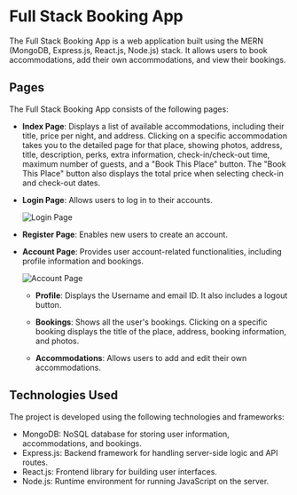 # Full Stack Booking App

The Full Stack Booking App is a web application built using the MERN (MongoDB, Express.js, React.js, Node.js) stack. It allows users to book accommodations, add their own accommodations, and view their bookings.

## Pages

The Full Stack Booking App consists of the following pages:

- **Index Page**: Displays a list of available accommodations, including their title, price per night, and address. Clicking on a specific accommodation takes you to the detailed page for that place, showing photos, address, title, description, perks, extra information, check-in/check-out time, maximum number of guests, and a "Book This Place" button. The "Book This Place" button also displays the total price when selecting check-in and check-out dates.

- **Login Page**: Allows users to log in to their accounts.
  
  ![Login Page](https://github.com/Ar-inGupta/Full-Stack-Booking-App/assets/138390659/403736e3-4133-48a5-8de5-2e2452b1fdd3)


- **Register Page**: Enables new users to create an account.

- **Account Page**: Provides user account-related functionalities, including profile information and bookings.

  ![Account Page](https://github.com/Ar-inGupta/Full-Stack-Booking-App/assets/138390659/afdea8d6-7fc4-404f-98b0-6d9b944283ee)


  - **Profile**: Displays the Username and email ID. It also includes a logout button.

  - **Bookings**: Shows all the user's bookings. Clicking on a specific booking displays the title of the place, address, booking information, and photos.

  - **Accommodations**: Allows users to add and edit their own accommodations.

## Technologies Used

The project is developed using the following technologies and frameworks:

- MongoDB: NoSQL database for storing user information, accommodations, and bookings.
- Express.js: Backend framework for handling server-side logic and API routes.
- React.js: Frontend library for building user interfaces.
- Node.js: Runtime environment for running JavaScript on the server.


